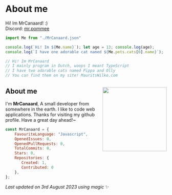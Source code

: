 # About me

Hi! Im MrCanaard! :)\
Discord: [mr.pommee](https://discordapp.com/users/1070836393061924865/)

```javascript
import Me from "./MrCanaard.json"

console.log(`Hi! Im ${Me.name}`); let age = 13; console.log(age);
console.log(`I have one adorable cat named ${Me.pets.cats[0].name}`);

// Hi! Im MrCanaard
// I mainly program in Dutch, woops I meant TypeScript
// I have two adorable cats named Pippa and Olly
// You can find them on my site! MauritsWilke.com
```

## About me <img align="right" src="https://avatars.githubusercontent.com/u/55418697?v=4" width="200" />
I'm **MrCanaard**, A small developer from somewhere in the earth. I like to code web applications.
Thanks for visiting my github profile. Have a great day ahead!~

```js
const MrCanaard = {
    FavouriteLanguage: "Javascript",
    OpenedIssues: 0,
    OpenedPullRequests: 0,
    TotalCommits: 0,
    Stars: 0,
    Repositories: {
       Created: 1,
       Contributed: 0
    },
};
```
<!-- Last updated on Thu Aug 03 2023 05:58:0 GMT+0000 (Coordinated Universal Time) -->
<i>Last updated on 3rd August 2023 using magic</i> ✨ 
